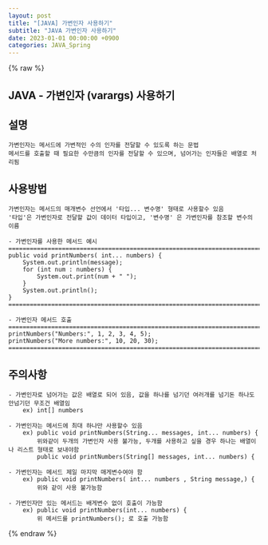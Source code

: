 ```yaml
---
layout: post
title: "[JAVA] 가변인자 사용하기"
subtitle: "JAVA 가변인자 사용하기"
date: 2023-01-01 00:00:00 +0900
categories: JAVA_Spring
---
```

{% raw %}
## JAVA - 가변인자 (varargs) 사용하기  
  
## 설명  
	가변인자는 메서드에 가변적인 수의 인자를 전달할 수 있도록 하는 문법  
	메서드를 호출할 때 필요한 수만큼의 인자를 전달할 수 있으며, 넘어가는 인자들은 배열로 처리됨  
  
## 사용방법  
	가변인자는 메서드의 매개변수 선언에서 '타입... 변수명' 형태로 사용할수 있음  
	'타입'은 가변인자로 전달할 값이 데이터 타입이고, '변수명' 은 가변인자를 참조할 변수의 이름  
  
	- 가변인자를 사용한 메서드 예시  
	==========================================================================  
	public void printNumbers( int... numbers) {  
		System.out.println(message);  
		for (int num : numbers) {  
			System.out.print(num + " ");  
		}  
		System.out.println();  
	}  
	==========================================================================  
  
	- 가변인자 메서드 호출  
	==========================================================================  
	printNumbers("Numbers:", 1, 2, 3, 4, 5);  
	printNumbers("More numbers:", 10, 20, 30);  
	==========================================================================  
  
## 주의사항  
	- 가변인자로 넘어가는 값은 배열로 되어 있음, 값을 하나를 넘기던 여러개를 넘기돈 하나도 안넘기던 무조건 배열임  
		ex) int[] numbers  
  
	- 가변인자는 메서드에 최대 하나만 사용할수 있음  
		ex) public void printNumbers(String... messages, int... numbers) {  
			위와같이 두개의 가변인자 사용 불가능, 두개를 사용하고 싶을 경우 하나는 배열이나 리스트 형태로 보내야함  
			public void printNumbers(String[] messages, int... numbers) {  
  
	- 가변인자는 메서드 제일 마지막 매게변수여야 함  
		ex) public void printNumbers( int... numbers , String message,) {  
			위와 같이 사용 불가능함  
  
	- 가변인자만 있는 메서드는 배게변수 없이 호출이 가능함  
		ex) public void printNumbers(int... numbers) {  
			위 메서드를 printNumbers(); 로 호출 가능함                                                                                                                                                                                                                                                                                                                                                                                                                                                                                                                                                                                                                                                                                                                                                                                                                                                                                                                                                                                                                                                     

{% endraw %}
